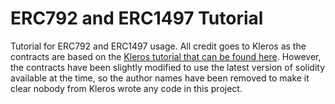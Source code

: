 # ERC792 and ERC1497 Tutorial

Tutorial for ERC792 and ERC1497 usage.
All credit goes to Kleros as the contracts are based on the [Kleros tutorial that can be found here](https://developer.kleros.io/en/latest/index.html).
However, the contracts have been slightly modified to use the latest version of solidity available at the time, so the author names have been removed to make it clear nobody from Kleros wrote any code in this project.
